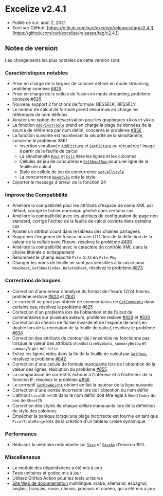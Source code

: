 # Excelize v2.4.1

* Publié ce sur: août 2, 2021
* Sorti sur GitHub: [https://github.com/xuri/excelize/releases/tag/v2.4.1](https://github.com/xuri/excelize/releases/tag/v2.4.1)

## Notes de version

Les changements les plus notables de cette version sont:

### Caractéristiques notables

* Prise en charge de la largeur de colonne définie en mode streaming, problème connexe [#625](https://github.com/xuri/excelize/issues/625)
* Prise en charge de la cellule de fusion en mode streaming, problème connexe [#826](https://github.com/xuri/excelize/issues/826)
* Nouveau support 2 fonctions de formule: BESSELK, BESSELY
* Le moteur de calcul de formule prend désormais en charge les références de nom définies
* Ajouter une option de désactivation pour les graphiques xAxis et yAxis
* La fonction [`AddPivotTable`](https://pkg.go.dev/github.com/360EntSecGroup-Skylar/excelize/v2@v2.4.1#File.AddPivotTable) prend en charge la plage de données de la source de référence par nom défini, concerne le problème [#856](https://github.com/xuri/excelize/issues/856)
* La fonction suivante est maintenant la sécurité de la simultanéité, concerne le problème #861
  * Insertion simultanée [`AddPicture`](https://pkg.go.dev/github.com/360EntSecGroup-Skylar/excelize/v2@v2.4.1#File.AddPicture) et [`GetPicture`](https://pkg.go.dev/github.com/360EntSecGroup-Skylar/excelize/v2@v2.4.1#File.GetPicture) ou récupérez l'image à partir de la feuille de calcul
  * La simultanéité [`Rows`](https://pkg.go.dev/github.com/360EntSecGroup-Skylar/excelize/v2@v2.4.1#File.Rows) et [`Cols`](https://pkg.go.dev/github.com/360EntSecGroup-Skylar/excelize/v2@v2.4.1#File.Cols) itère les lignes et les colonnes
  * Cellules de jeu de concurrence [`SetSheetRow`](https://pkg.go.dev/github.com/360EntSecGroup-Skylar/excelize/v2@v2.4.1#File.SetSheetRow) pour une ligne de la feuille de calcul
  * Style de cellule de jeu de concurrence [`SetCellStyle`](https://pkg.go.dev/github.com/360EntSecGroup-Skylar/excelize/v2@v2.4.1#File.SetCellStyle)
  * La concurrence [`NewStyle`](https://pkg.go.dev/github.com/360EntSecGroup-Skylar/excelize/v2@v2.4.1#File.NewStyle) crée le style
* Exporter le message d'erreur de la fonction 24

### Improve the Compatibilité

* Améliore la compatibilité pour les attributs d'espace de noms XML par défaut, corrige le fichier corrompu généré dans certains cas
* Améliore la compatibilité avec les attributs de configuration de page non standard, corrige l'échec de la feuille de calcul ouverte dans certains cas
* Ajouter un attribut count dans le tableau des chaînes partagées
* Supprimer l'exigence de fuseau horaire UTC lors de la définition de la valeur de la cellule avec l'heure, résolvez le problème [#409](https://github.com/xuri/excelize/issues/409)
* Améliore la compatibilité avec le caractère de contrôle XML dans la chaîne littérale d'échappement
* Renommez le champ exporté `File.XLSX` en `File.Pkg`
* Changer les noms de feuille ne sont pas sensibles à la casse pour `NewSheet`, `GetSheetIndex`, `DeleteSheet`, résolvez le problème [#873](https://github.com/xuri/excelize/issues/873)

### Corrections de bogues

* Correction d'une erreur d'analyse du format de l'heure 12/24 heures, problème reslove [#823](https://github.com/xuri/excelize/issues/823) et [#841](https://github.com/xuri/excelize/issues/841)
* Le correctif ne peut pas obtenir de commentaires de [`GetComments`](https://pkg.go.dev/github.com/360EntSecGroup-Skylar/excelize/v2@v2.4.1#File.GetComments) dans certains cas, résolvez le problème [#825](https://github.com/xuri/excelize/issues/825)
* Correction d'un problème lors de l'obtention et de l'ajout de commentaires sur plusieurs auteurs, problème reslove [#829](https://github.com/xuri/excelize/issues/829) et [#830](https://github.com/xuri/excelize/issues/830)
* Correction du chemin de fichier invalide et de l'espace de noms en double lors de la recréation de la feuille de calcul, résolvez le problème [#834](https://github.com/xuri/excelize/issues/834)
* Correction des attributs de contour de l'ensemble ne fonctionne pas lorsque la valeur des attributs `showOutlineSymbols`, `summaryBelow` et `summaryRight` est `false`
* Évitez les lignes vides dans la fin de la feuille de calcul par [`GetRows`](https://pkg.go.dev/github.com/360EntSecGroup-Skylar/excelize/v2@v2.4.1#File.GetRows), résolvez le problème [#842](https://github.com/xuri/excelize/issues/842)
* Correction d'une cellule de formule manquante lors de l'obtention de la valeur des lignes, résolution du problème [#855](https://github.com/xuri/excelize/issues/855)
* La comparaison de correctifs échoue à l'intérieur et à l'extérieur de la fonction IF, résolvez le problème [#858](https://github.com/xuri/excelize/issues/858)
* Le correctif [`GetRowHeight`](https://pkg.go.dev/github.com/360EntSecGroup-Skylar/excelize/v2@v2.4.1#File.GetRowHeight) obtient en fait la hauteur de la ligne suivante
* Correction d'une portée incorrecte lors de l'obtention du nom défini
* L'attribut `LocalSheetID` dans le nom défini doit être égal à `SheetIndex` au lieu de `SheetID`
* Correction des styles de chaque cellule manquants lors de la définition du style des colonnes
* Empêcher la panique lorsqu'une plage incorrecte est fournie en tant que `PivotTableRange` lors de la création d'un tableau croisé dynamique

### Performance

* Réduisez la mémoire redondante sur [`Save`](https://pkg.go.dev/github.com/360EntSecGroup-Skylar/excelize/v2@v2.4.1#File.Save) et [`SaveAs`](https://pkg.go.dev/github.com/360EntSecGroup-Skylar/excelize/v2@v2.4.1#File.SaveAs) d'environ 19%

### Miscellaneous

* Le module des dépendances a été mis à jour
* Tests unitaires et godoc mis à jour
* Utilisez GitHub Action pour les tests unitaires
* [Site Web de documentation](https://xuri.me/excelize) multilingue: arabe, allemand, espagnol, anglais, français, russe, chinois, japonais et coréen, qui a été mis à jour
